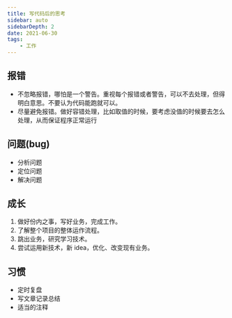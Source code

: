 ```yaml
---
title: 写代码后的思考
sidebar: auto
sidebarDepth: 2
date: 2021-06-30
tags:
    - 工作
---
```


## 报错

-   不忽略报错，哪怕是一个警告。重视每个报错或者警告，可以不去处理，但得明白意思。不要认为代码能跑就可以。
-   尽量避免报错。做好容错处理，比如取值的时候，要考虑没值的时候要去怎么处理，从而保证程序正常运行

## 问题(bug)

-   分析问题
-   定位问题
-   解决问题

## 成长

1. 做好份内之事，写好业务，完成工作。
2. 了解整个项目的整体运作流程。
3. 跳出业务，研究学习技术。
4. 尝试运用新技术，新 idea，优化、改变现有业务。

## 习惯

-   定时复盘
-   写文章记录总结
-   适当的注释
